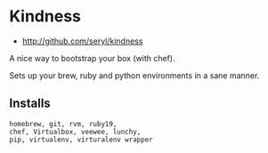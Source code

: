 # Kindness

* http://github.com/seryl/kindness

A nice way to bootstrap your box (with chef).

Sets up your brew, ruby and python environments in a sane manner.

## Installs

    homebrew, git, rvm, ruby19,
    chef, Virtualbox, veewee, lunchy,
    pip, virtualenv, virturalenv wrapper
